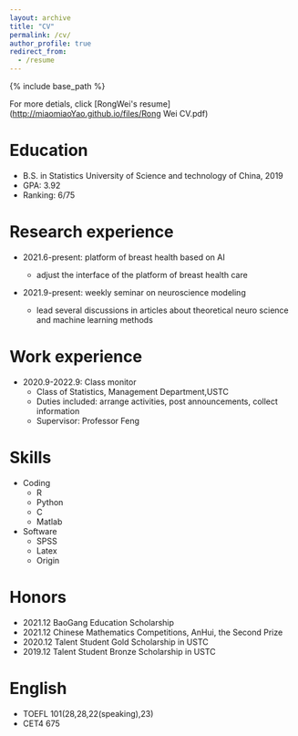 ```yaml
---
layout: archive
title: "CV"
permalink: /cv/
author_profile: true
redirect_from:
  - /resume
---
```


{% include base_path %}


For more detials, click [RongWei's resume](http://miaomiaoYao.github.io/files/Rong Wei CV.pdf)


Education
======
* B.S. in Statistics University of Science and technology of China, 2019
* GPA: 3.92
* Ranking: 6/75

<!---Publications
 ======
  <ul>{% for post in site.publications %}
    {% include archive-single-cv.html %}
  {% endfor %}</ul> --->
  
Research experience
=====
* 2021.6-present: platform of breast health based on AI
  * adjust the interface of the platform of breast health care 

* 2021.9-present: weekly seminar on neuroscience modeling
  * lead several discussions in articles about theoretical neuro science and machine learning methods
  
Work experience
======
* 2020.9-2022.9: Class monitor
  * Class of Statistics, Management Department,USTC
  * Duties included: arrange activities, post announcements, collect information
  * Supervisor: Professor Feng


  
Skills
======
* Coding
  * R   
  * Python  
  * C 
  * Matlab
* Software
  * SPSS
  * Latex
  * Origin

Honors
=====
* 2021.12 BaoGang Education Scholarship
* 2021.12 Chinese Mathematics Competitions, AnHui, the Second Prize
* 2020.12 Talent Student Gold Scholarship in USTC
* 2019.12 Talent Student Bronze Scholarship in USTC


<!--Publications
======
  <ul>{% for post in site.publications %}
    {% include archive-single-cv.html %}
  {% endfor %}</ul>-->


<!--Talks
======
  <ul>{% for post in site.talks %}
    {% include archive-single-talk-cv.html %}
  {% endfor %}</ul>-->
  
<!--Teaching
======
  <ul>{% for post in site.teaching %}
    {% include archive-single-cv.html %}
  {% endfor %}</ul>-->
  
English
======
* TOEFL 101(28,28,22(speaking),23)
* CET4 675
